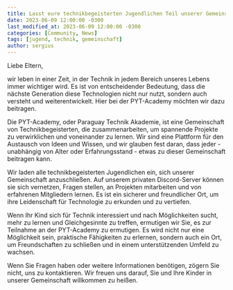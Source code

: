 ```yaml
---
title: Lasst eure technikbegeisterten Jugendlichen Teil unserer Gemeinschaft werden!
date: 2023-06-09 12:00:00 -0300
last_modified_at: 2023-06-09 12:00:00 -0300
categories: [Community, News]
tags: [jugend, technik, gemeinschaft]
author: sergius
---
```


Liebe Eltern,

wir leben in einer Zeit, in der Technik in jedem Bereich unseres Lebens immer wichtiger wird. Es ist von entscheidender Bedeutung, dass die nächste Generation diese Technologien nicht nur nutzt, sondern auch versteht und weiterentwickelt. Hier bei der PYT-Academy möchten wir dazu beitragen.

Die PYT-Academy, oder Paraguay Technik Akademie, ist eine Gemeinschaft von Technikbegeisterten, die zusammenarbeiten, um spannende Projekte zu verwirklichen und voneinander zu lernen. Wir sind eine Plattform für den Austausch von Ideen und Wissen, und wir glauben fest daran, dass jeder - unabhängig von Alter oder Erfahrungsstand - etwas zu dieser Gemeinschaft beitragen kann.

Wir laden alle technikbegeisterten Jugendlichen ein, sich unserer Gemeinschaft anzuschließen. Auf unserem privaten Discord-Server können sie sich vernetzen, Fragen stellen, an Projekten mitarbeiten und von erfahrenen Mitgliedern lernen. Es ist ein sicherer und freundlicher Ort, um ihre Leidenschaft für Technologie zu erkunden und zu vertiefen.

Wenn Ihr Kind sich für Technik interessiert und nach Möglichkeiten sucht, mehr zu lernen und Gleichgesinnte zu treffen, ermutigen wir Sie, es zur Teilnahme an der PYT-Academy zu ermutigen. Es wird nicht nur eine Möglichkeit sein, praktische Fähigkeiten zu erlernen, sondern auch ein Ort, um Freundschaften zu schließen und in einem unterstützenden Umfeld zu wachsen.

Wenn Sie Fragen haben oder weitere Informationen benötigen, zögern Sie nicht, uns zu kontaktieren. Wir freuen uns darauf, Sie und Ihre Kinder in unserer Gemeinschaft willkommen zu heißen.
